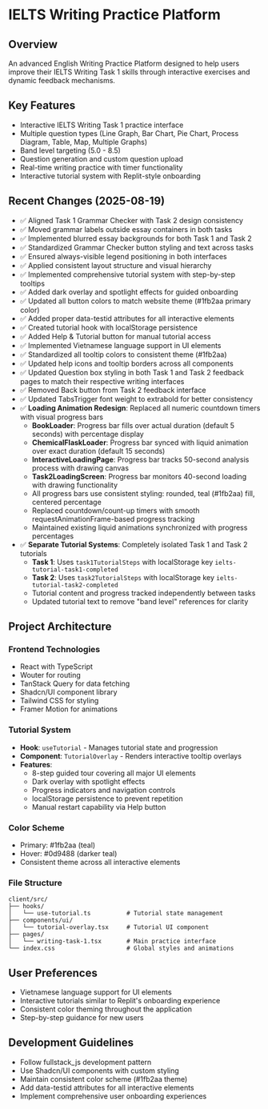 # IELTS Writing Practice Platform

## Overview
An advanced English Writing Practice Platform designed to help users improve their IELTS Writing Task 1 skills through interactive exercises and dynamic feedback mechanisms.

## Key Features
- Interactive IELTS Writing Task 1 practice interface
- Multiple question types (Line Graph, Bar Chart, Pie Chart, Process Diagram, Table, Map, Multiple Graphs)
- Band level targeting (5.0 - 8.5)
- Question generation and custom question upload
- Real-time writing practice with timer functionality
- Interactive tutorial system with Replit-style onboarding

## Recent Changes (2025-08-19)
- ✅ Aligned Task 1 Grammar Checker with Task 2 design consistency
- ✅ Moved grammar labels outside essay containers in both tasks
- ✅ Implemented blurred essay backgrounds for both Task 1 and Task 2
- ✅ Standardized Grammar Checker button styling and text across tasks
- ✅ Ensured always-visible legend positioning in both interfaces
- ✅ Applied consistent layout structure and visual hierarchy
- ✅ Implemented comprehensive tutorial system with step-by-step tooltips
- ✅ Added dark overlay and spotlight effects for guided onboarding
- ✅ Updated all button colors to match website theme (#1fb2aa primary color)
- ✅ Added proper data-testid attributes for all interactive elements
- ✅ Created tutorial hook with localStorage persistence
- ✅ Added Help & Tutorial button for manual tutorial access
- ✅ Implemented Vietnamese language support in UI elements
- ✅ Standardized all tooltip colors to consistent theme (#1fb2aa)
- ✅ Updated help icons and tooltip borders across all components
- ✅ Updated Question box styling in both Task 1 and Task 2 feedback pages to match their respective writing interfaces
- ✅ Removed Back button from Task 2 feedback interface
- ✅ Updated TabsTrigger font weight to extrabold for better consistency
- ✅ **Loading Animation Redesign**: Replaced all numeric countdown timers with visual progress bars
  - **BookLoader**: Progress bar fills over actual duration (default 5 seconds) with percentage display
  - **ChemicalFlaskLoader**: Progress bar synced with liquid animation over exact duration (default 15 seconds)
  - **InteractiveLoadingPage**: Progress bar tracks 50-second analysis process with drawing canvas
  - **Task2LoadingScreen**: Progress bar monitors 40-second loading with drawing functionality
  - All progress bars use consistent styling: rounded, teal (#1fb2aa) fill, centered percentage
  - Replaced countdown/count-up timers with smooth requestAnimationFrame-based progress tracking
  - Maintained existing liquid animations synchronized with progress percentages
- ✅ **Separate Tutorial Systems**: Completely isolated Task 1 and Task 2 tutorials
  - **Task 1**: Uses `task1TutorialSteps` with localStorage key `ielts-tutorial-task1-completed`
  - **Task 2**: Uses `task2TutorialSteps` with localStorage key `ielts-tutorial-task2-completed`
  - Tutorial content and progress tracked independently between tasks
  - Updated tutorial text to remove "band level" references for clarity

## Project Architecture

### Frontend Technologies
- React with TypeScript
- Wouter for routing
- TanStack Query for data fetching
- Shadcn/UI component library
- Tailwind CSS for styling
- Framer Motion for animations

### Tutorial System
- **Hook**: `useTutorial` - Manages tutorial state and progression
- **Component**: `TutorialOverlay` - Renders interactive tooltip overlays
- **Features**: 
  - 8-step guided tour covering all major UI elements
  - Dark overlay with spotlight effects
  - Progress indicators and navigation controls
  - localStorage persistence to prevent repetition
  - Manual restart capability via Help button

### Color Scheme
- Primary: #1fb2aa (teal)
- Hover: #0d9488 (darker teal)
- Consistent theme across all interactive elements

### File Structure
```
client/src/
├── hooks/
│   └── use-tutorial.ts          # Tutorial state management
├── components/ui/
│   └── tutorial-overlay.tsx     # Tutorial UI component
├── pages/
│   └── writing-task-1.tsx       # Main practice interface
└── index.css                    # Global styles and animations
```

## User Preferences
- Vietnamese language support for UI elements
- Interactive tutorials similar to Replit's onboarding experience
- Consistent color theming throughout the application
- Step-by-step guidance for new users

## Development Guidelines
- Follow fullstack_js development pattern
- Use Shadcn/UI components with custom styling
- Maintain consistent color scheme (#1fb2aa theme)
- Add data-testid attributes for all interactive elements
- Implement comprehensive user onboarding experiences